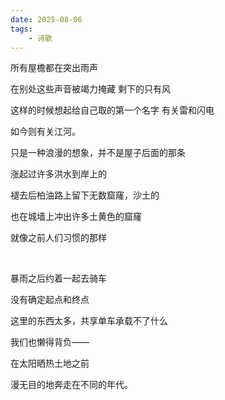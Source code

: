 ```yaml
---
date: 2025-08-06
tags:
	- 诗歌
---
```

所有屋檐都在突出雨声

在别处这些声音被竭力掩藏 剩下的只有风

这样的时候想起给自己取的第一个名字 有关雷和闪电

如今则有关江河。

只是一种浪漫的想象，并不是屋子后面的那条

涨起过许多洪水到岸上的

褪去后柏油路上留下无数窟窿，沙土的

也在城墙上冲出许多土黄色的窟窿

就像之前人们习惯的那样

<br/>

暴雨之后约着一起去骑车

没有确定起点和终点

这里的东西太多，共享单车承载不了什么

我们也懒得背负——

在太阳晒热土地之前

漫无目的地奔走在不同的年代。